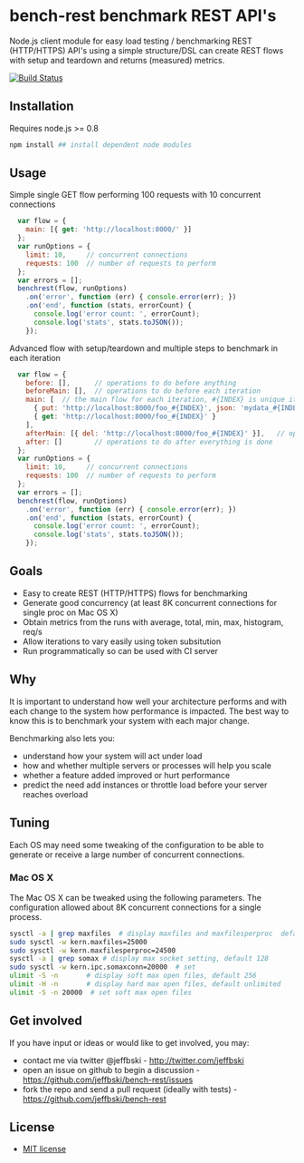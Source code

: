 # bench-rest benchmark REST API's

Node.js client module for easy load testing / benchmarking REST (HTTP/HTTPS) API's using a simple structure/DSL can create REST flows with setup and teardown and returns (measured) metrics.

[![Build Status](https://secure.travis-ci.org/jeffbski/bench-rest.png?branch=master)](http://travis-ci.org/jeffbski/bench-rest)

## Installation

Requires node.js >= 0.8

```bash
npm install ## install dependent node modules
```

## Usage

Simple single GET flow performing 100 requests with 10 concurrent connections

```javascript
  var flow = {
    main: [{ get: 'http://localhost:8000/' }]
  };
  var runOptions = {
    limit: 10,     // concurrent connections
    requests: 100  // number of requests to perform
  };
  var errors = [];
  benchrest(flow, runOptions)
    .on('error', function (err) { console.error(err); })
    .on('end', function (stats, errorCount) {
      console.log('error count: ', errorCount);
      console.log('stats', stats.toJSON());
    });
```

Advanced flow with setup/teardown and multiple steps to benchmark in each iteration

```javascript
  var flow = {
    before: [],      // operations to do before anything
    beforeMain: [],  // operations to do before each iteration
    main: [  // the main flow for each iteration, #{INDEX} is unique iteration counter token
      { put: 'http://localhost:8000/foo_#{INDEX}', json: 'mydata_#{INDEX}' },
      { get: 'http://localhost:8000/foo_#{INDEX}' }
    ],
    afterMain: [{ del: 'http://localhost:8000/foo_#{INDEX}' }],   // operations to do after each iteration
    after: []        // operations to do after everything is done
  };
  var runOptions = {
    limit: 10,     // concurrent connections
    requests: 100  // number of requests to perform
  };
  var errors = [];
  benchrest(flow, runOptions)
    .on('error', function (err) { console.error(err); })
    .on('end', function (stats, errorCount) {
      console.log('error count: ', errorCount);
      console.log('stats', stats.toJSON());
    });
```

## Goals

 - Easy to create REST (HTTP/HTTPS) flows for benchmarking
 - Generate good concurrency (at least 8K concurrent connections for single proc on Mac OS X)
 - Obtain metrics from the runs with average, total, min, max, histogram, req/s
 - Allow iterations to vary easily using token subsitution
 - Run programmatically so can be used with CI server

## Why

It is important to understand how well your architecture performs and with each change to the system how performance is impacted. The best way to know this is to benchmark your system with each major change.

Benchmarking also lets you:

 - understand how your system will act under load
 - how and whether multiple servers or processes will help you scale
 - whether a feature added improved or hurt performance
 - predict the need add instances or throttle load before your server reaches overload

## Tuning

Each OS may need some tweaking of the configuration to be able to generate or receive a large number of concurrent connections.

### Mac OS X

The Mac OS X can be tweaked using the following parameters. The configuration allowed about 8K concurrent connections for a single process.

```bash
sysctl -a | grep maxfiles  # display maxfiles and maxfilesperproc  defaults 12288 and 10240
sudo sysctl -w kern.maxfiles=25000
sudo sysctl -w kern.maxfilesperproc=24500
sysctl -a | grep somax # display max socket setting, default 128
sudo sysctl -w kern.ipc.somaxconn=20000  # set
ulimit -S -n       # display soft max open files, default 256
ulimit -H -n       # display hard max open files, default unlimited
ulimit -S -n 20000  # set soft max open files
```

## Get involved

If you have input or ideas or would like to get involved, you may:

 - contact me via twitter @jeffbski  - <http://twitter.com/jeffbski>
 - open an issue on github to begin a discussion - <https://github.com/jeffbski/bench-rest/issues>
 - fork the repo and send a pull request (ideally with tests) - <https://github.com/jeffbski/bench-rest>

## License

 - [MIT license](http://github.com/jeffbski/bench-rest/raw/master/LICENSE)

